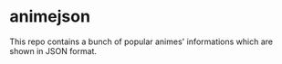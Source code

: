 # animejson
This repo contains a bunch of popular animes' informations which are shown in JSON format.
